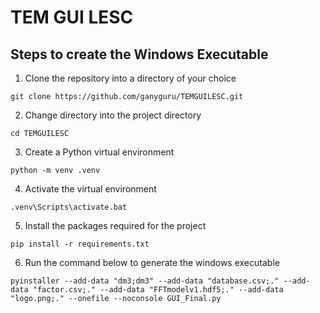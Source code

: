 # TEM GUI LESC

## Steps to create the Windows Executable

1. Clone the repository into a directory of your choice

```
git clone https://github.com/ganyguru/TEMGUILESC.git
```

2. Change directory into the project directory

```
cd TEMGUILESC
```

3. Create a Python virtual environment

```
python -m venv .venv
```

4. Activate the virtual environment

```
.venv\Scripts\activate.bat 
```

5. Install the packages required for the project

```
pip install -r requirements.txt
```

6. Run the command below to generate the windows executable

```
pyinstaller --add-data "dm3;dm3" --add-data "database.csv;." --add-data "factor.csv;." --add-data "FFTmodelv1.hdf5;." --add-data "logo.png;." --onefile --noconsole GUI_Final.py
```